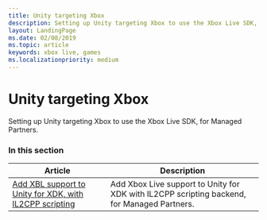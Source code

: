 ```yaml
---
title: Unity targeting Xbox
description: Setting up Unity targeting Xbox to use the Xbox Live SDK, for Managed Partners.
layout: LandingPage
ms.date: 02/08/2019
ms.topic: article
keywords: xbox live, games
ms.localizationpriority: medium
---
```


# Unity targeting Xbox

Setting up Unity targeting Xbox to use the Xbox Live SDK, for Managed Partners.


### In this section

| Article | Description |
|---------|-------------|
| [Add XBL support to Unity for XDK, with IL2CPP scripting](live-partner-unity-xdk-il2cpp.md) | Add Xbox Live support to Unity for XDK with IL2CPP scripting backend, for Managed Partners. |

<!-- 
standard template to fill-in to create the new official article: 
| [Setting up Unity targeting Xbox](unity-xbox-mp.md) | Setting up Unity targeting Xbox to use the Xbox Live SDK, for Managed Partners. |
-->
